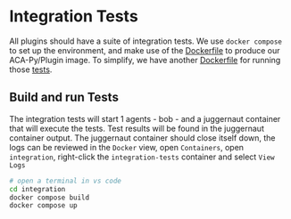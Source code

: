 # Integration Tests

All plugins should have a suite of integration tests. We use `docker compose` to set up the environment, and make use of the [Dockerfile](../docker/Dockerfile) to produce our ACA-Py/Plugin image. To simplify, we have another [Dockerfile](Dockerfile.test.runner) for running those [tests](/tests/).

## Build and run Tests

The integration tests will start 1 agents - bob - and a juggernaut container that will execute the tests. Test results will be found in the juggernaut container output. The juggernaut container should close itself down, the logs can be reviewed in the `Docker` view, open `Containers`, open `integration`, right-click the `integration-tests` container and select `View Logs`

```sh
# open a terminal in vs code
cd integration
docker compose build
docker compose up
```
